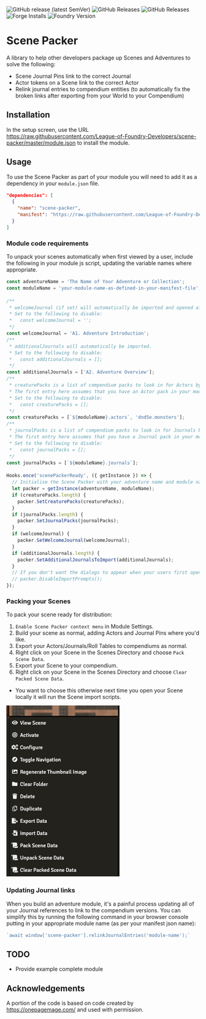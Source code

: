 ![GitHub release (latest SemVer)](https://img.shields.io/github/v/release/League-of-Foundry-Developers/scene-packer) ![GitHub Releases](https://img.shields.io/github/downloads/League-of-Foundry-Developers/scene-packer/latest/total) ![GitHub Releases](https://img.shields.io/github/downloads/League-of-Foundry-Developers/scene-packer/total) ![Forge Installs](https://img.shields.io/badge/dynamic/json?label=Forge%20Installs&query=package.installs&suffix=%25&url=https%3A%2F%2Fforge-vtt.com%2Fapi%2Fbazaar%2Fpackage%2Fscene-packer&colorB=4aa94a) ![Foundry Version](https://img.shields.io/badge/dynamic/json.svg?url=https://github.com/League-of-Foundry-Developers/scene-packer/releases/latest/download/module.json&label=foundry%20version&query=$.compatibleCoreVersion&colorB=blueviolet)

# Scene Packer

A library to help other developers package up Scenes and Adventures to solve the following:

- Scene Journal Pins link to the correct Journal
- Actor tokens on a Scene link to the correct Actor
- Relink journal entries to compendium entities (to automatically fix the broken links after exporting from your World to your Compendium)

## Installation

In the setup screen, use the URL <https://raw.githubusercontent.com/League-of-Foundry-Developers/scene-packer/master/module.json> to install the module.

## Usage

To use the Scene Packer as part of your module you will need to add it as a dependency in your `module.json` file.

```json
"dependencies": [
  {
    "name": "scene-packer",
    "manifest": "https://raw.githubusercontent.com/League-of-Foundry-Developers/scene-packer/master/module.json",
  }
]
```

### Module code requirements

To unpack your scenes automatically when first viewed by a user, include the following in your module js script, updating the variable names where appropriate.

```javascript
const adventureName = 'The Name of Your Adventure or Collection';
const moduleName = 'your-module-name-as-defined-in-your-manifest-file';

/**
 * welcomeJournal (if set) will automatically be imported and opened after the first activation of a scene imported from the module compendium.
 * Set to the following to disable:
 *   const welcomeJournal = '';
 */
const welcomeJournal = 'A1. Adventure Introduction';
/**
 * additionalJournals will automatically be imported.
 * Set to the following to disable:
 *   const additionalJournals = [];
 */
const additionalJournals = ['A2. Adventure Overview'];
/**
 * creaturePacks is a list of compendium packs to look in for Actors by name (in prioritised order).
 * The first entry here assumes that you have an Actor pack in your module with the "name" of "actors".
 * Set to the following to disable:
 *   const creaturePacks = [];
 */
const creaturePacks = [`${moduleName}.actors`, 'dnd5e.monsters'];
/**
 * journalPacks is a list of compendium packs to look in for Journals by name (in prioritised order).
 * The first entry here assumes that you have a Journal pack in your module with the "name" of "journals".
 * Set to the following to disable:
 *   const journalPacks = [];
 */
const journalPacks = [`${moduleName}.journals`];

Hooks.once('scenePackerReady', ({ getInstance }) => {
  // Initialise the Scene Packer with your adventure name and module name
  let packer = getInstance(adventureName, moduleName);
  if (creaturePacks.length) {
    packer.SetCreaturePacks(creaturePacks);
  }
  if (journalPacks.length) {
    packer.SetJournalPacks(journalPacks);
  }
  if (welcomeJournal) {
    packer.SetWelcomeJournal(welcomeJournal);
  }
  if (additionalJournals.length) {
    packer.SetAdditionalJournalsToImport(additionalJournals);
  }
  // If you don't want the dialogs to appear when your users first open the compendiums, uncomment the following line.
  // packer.DisableImportPrompts();
});
```

### Packing your Scenes

To pack your scene ready for distribution:

1. `Enable Scene Packer context menu` in Module Settings.
2. Build your scene as normal, adding Actors and Journal Pins where you'd like.
3. Export your Actors/Journals/Roll Tables to compendiums as normal.
4. Right click on your Scene in the Scenes Directory and choose `Pack Scene Data`.
5. Export your Scene to your compendium.
6. Right click on your Scene in the Scenes Directory and choose `Clear Packed Scene Data`.

  - You want to choose this otherwise next time you open your Scene locally it will run the Scene import scripts.

![scene-context-menu](scene-context-menu.png)

### Updating Journal links

When you build an adventure module, it's a painful process updating all of your Journal references to link to the compendium versions. You can simplify this by running the following command in your browser console putting in your appropriate module name (as per your manifest json name):

```js
`await window['scene-packer'].relinkJournalEntries('module-name');`
```

## TODO

- Provide example complete module

## Acknowledgements

A portion of the code is based on code created by <https://onepagemage.com/> and used with permission.
